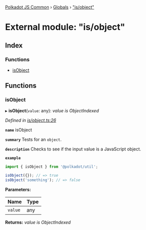 [Polkadot JS Common](../README.md) › [Globals](../globals.md) › ["is/object"](_is_object_.md)

# External module: "is/object"

## Index

### Functions

* [isObject](_is_object_.md#isobject)

## Functions

###  isObject

▸ **isObject**(`value`: any): *value is ObjectIndexed*

*Defined in [is/object.ts:26](https://github.com/polkadot-js/common/blob/c988d5011/packages/util/src/is/object.ts#L26)*

**`name`** isObject

**`summary`** Tests for an `object`.

**`description`** 
Checks to see if the input value is a JavaScript object.

**`example`** 
<BR>

```javascript
import { isObject } from '@polkadot/util';

isObject({}); // => true
isObject('something'); // => false
```

**Parameters:**

Name | Type |
------ | ------ |
`value` | any |

**Returns:** *value is ObjectIndexed*
